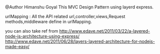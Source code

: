 @Author Himanshu Goyal
This MVC Design Pattern using layerd express.

urlMapping : All the API related url,controller,views,Request methods,middleware define in urlMapping.

you can also take ref from 
http://www.edave.net/2011/03/22/a-layered-node-js-architecture-using-express/
http://www.edave.net/2011/06/28/layers-layered-architecture-for-nodejs-made-easy/
